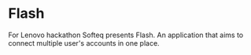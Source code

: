 # Flash
For Lenovo hackathon Softeq presents Flash. An application that aims to connect multiple user's accounts in one place.
